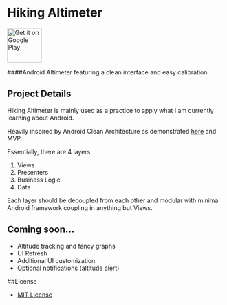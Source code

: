 # Hiking Altimeter
<a href='https://play.google.com/store/apps/details?id=org.testb.java.altimeter&utm_source=global_co&utm_medium=prtnr&utm_content=Mar2515&utm_campaign=PartBadge&pcampaignid=MKT-Other-global-all-co-prtnr-py-PartBadge-Mar2515-1'><img alt='Get it on Google Play' src='https://play.google.com/intl/en_us/badges/images/generic/en_badge_web_generic.png' height="80px"/></a>



####Android Altimeter featuring a clean interface and easy calibration

## Project Details
Hiking Altimeter is mainly used as a practice to apply what I am currently learning about Android.

Heavily inspired by Android Clean Architecture as demonstrated [here](https://github.com/android10/Android-CleanArchitecture) and MVP.

Essentially, there are 4 layers:

1. Views
2. Presenters
3. Business Logic
4. Data

Each layer should be decoupled from each other and modular with minimal Android framework coupling in anything but Views.

## Coming soon...
+ Altitude tracking and fancy graphs
+ UI Refresh
+ Additional UI customization
+ Optional notifications (altitude alert)

##License
+ [MIT License](/LICENSE)
